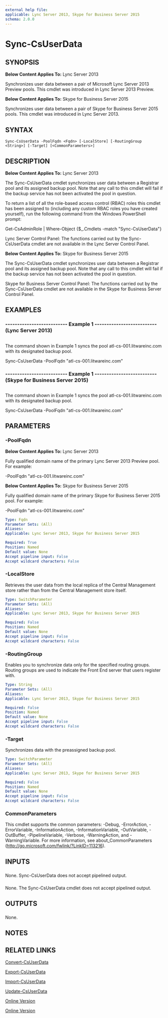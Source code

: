 ```yaml
---
external help file: 
applicable: Lync Server 2013, Skype for Business Server 2015
schema: 2.0.0
---
```


# Sync-CsUserData

## SYNOPSIS
**Below Content Applies To:** Lync Server 2013

Synchronizes user data between a pair of Microsoft Lync Server 2013 Preview pools.
This cmdlet was introduced in Lync Server 2013 Preview.

**Below Content Applies To:** Skype for Business Server 2015

Synchronizes user data between a pair of Skype for Business Server 2015 pools.
This cmdlet was introduced in Lync Server 2013.



## SYNTAX

```
Sync-CsUserData -PoolFqdn <Fqdn> [-LocalStore] [-RoutingGroup <String>] [-Target] [<CommonParameters>]
```

## DESCRIPTION
**Below Content Applies To:** Lync Server 2013

The Sync-CsUserData cmdlet synchronizes user data between a Registrar pool and its assigned backup pool.
Note that any call to this cmdlet will fail if the backup service has not been activated the pool in question.

To return a list of all the role-based access control (RBAC) roles this cmdlet has been assigned to (including any custom RBAC roles you have created yourself), run the following command from the Windows PowerShell prompt:

Get-CsAdminRole | Where-Object {$_.Cmdlets -match "Sync-CsUserData"}

Lync Server Control Panel: The functions carried out by the Sync-CsUserData cmdlet are not available in the Lync Server Control Panel.

**Below Content Applies To:** Skype for Business Server 2015

The Sync-CsUserData cmdlet synchronizes user data between a Registrar pool and its assigned backup pool.
Note that any call to this cmdlet will fail if the backup service has not been activated the pool in question.

Skype for Business Server Control Panel: The functions carried out by the Sync-CsUserData cmdlet are not available in the Skype for Business Server Control Panel.



## EXAMPLES

### -------------------------- Example 1 -------------------------- (Lync Server 2013)
```

```

The command shown in Example 1 syncs the pool atl-cs-001.litwareinc.com with its designated backup pool.

Sync-CsUserData -PoolFqdn "atl-cs-001.litwareinc.com"

### -------------------------- Example 1 -------------------------- (Skype for Business Server 2015)
```

```

The command shown in Example 1 syncs the pool atl-cs-001.litwareinc.com with its designated backup pool.

Sync-CsUserData -PoolFqdn "atl-cs-001.litwareinc.com"

## PARAMETERS

### -PoolFqdn
**Below Content Applies To:** Lync Server 2013

Fully qualified domain name of the primary Lync Server 2013 Preview pool.
For example:

-PoolFqdn "atl-cs-001.litwareinc.com"



**Below Content Applies To:** Skype for Business Server 2015

Fully qualified domain name of the primary Skype for Business Server 2015 pool.
For example:

-PoolFqdn "atl-cs-001.litwareinc.com"



```yaml
Type: Fqdn
Parameter Sets: (All)
Aliases: 
Applicable: Lync Server 2013, Skype for Business Server 2015

Required: True
Position: Named
Default value: None
Accept pipeline input: False
Accept wildcard characters: False
```

### -LocalStore
Retrieves the user data from the local replica of the Central Management store rather than from the Central Management store itself.

```yaml
Type: SwitchParameter
Parameter Sets: (All)
Aliases: 
Applicable: Lync Server 2013, Skype for Business Server 2015

Required: False
Position: Named
Default value: None
Accept pipeline input: False
Accept wildcard characters: False
```

### -RoutingGroup
Enables you to synchronize data only for the specified routing groups.
Routing groups are used to indicate the Front End server that users register with.

```yaml
Type: String
Parameter Sets: (All)
Aliases: 
Applicable: Lync Server 2013, Skype for Business Server 2015

Required: False
Position: Named
Default value: None
Accept pipeline input: False
Accept wildcard characters: False
```

### -Target
Synchronizes data with the preassigned backup pool.

```yaml
Type: SwitchParameter
Parameter Sets: (All)
Aliases: 
Applicable: Lync Server 2013, Skype for Business Server 2015

Required: False
Position: Named
Default value: None
Accept pipeline input: False
Accept wildcard characters: False
```

### CommonParameters
This cmdlet supports the common parameters: -Debug, -ErrorAction, -ErrorVariable, -InformationAction, -InformationVariable, -OutVariable, -OutBuffer, -PipelineVariable, -Verbose, -WarningAction, and -WarningVariable. For more information, see about_CommonParameters (http://go.microsoft.com/fwlink/?LinkID=113216).

## INPUTS

###  
None.
Sync-CsUserData does not accept pipelined output.

###  
None.
The Sync-CsUserData cmdlet does not accept pipelined output.

## OUTPUTS

###  
None.

## NOTES

## RELATED LINKS

[Convert-CsUserData]()

[Export-CsUserData]()

[Import-CsUserData]()

[Update-CsUserData]()

[Online Version](http://technet.microsoft.com/EN-US/library/c385041f-f3f7-4db0-9ca7-b5f20a5d81d5(OCS.15).aspx)

[Online Version](http://technet.microsoft.com/EN-US/library/c385041f-f3f7-4db0-9ca7-b5f20a5d81d5(OCS.16).aspx)

